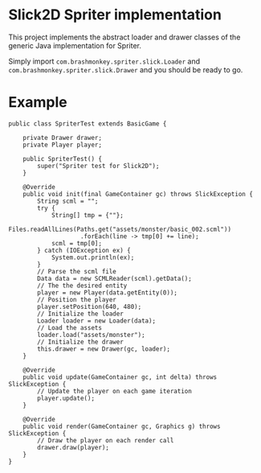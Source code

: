 # Slick2D Spriter implementation

This project implements the abstract loader and drawer classes of the generic
Java implementation for Spriter.

Simply import `com.brashmonkey.spriter.slick.Loader` and
`com.brashmonkey.spriter.slick.Drawer` and you should be ready to go.

Example
=======

```
public class SpriterTest extends BasicGame {

    private Drawer drawer;
	private Player player;

    public SpriterTest() {
        super("Spriter test for Slick2D");
    }

    @Override
    public void init(final GameContainer gc) throws SlickException {
        String scml = "";
        try {
            String[] tmp = {""};
            Files.readAllLines(Paths.get("assets/monster/basic_002.scml"))
                    .forEach(line -> tmp[0] += line);
            scml = tmp[0];
        } catch (IOException ex) {
            System.out.println(ex);
        }
        // Parse the scml file
		Data data = new SCMLReader(scml).getData();
        // The the desired entity
		player = new Player(data.getEntity(0));
        // Position the player
		player.setPosition(640, 480);
		// Initialize the loader
    	Loader loader = new Loader(data);
    	// Load the assets
    	loader.load("assets/monster");
    	// Initialize the drawer
    	this.drawer = new Drawer(gc, loader);
    }

    @Override
    public void update(GameContainer gc, int delta) throws SlickException {
        // Update the player on each game iteration
    	player.update();
    }

    @Override
    public void render(GameContainer gc, Graphics g) throws SlickException {
        // Draw the player on each render call
    	drawer.draw(player);
    }
}
```